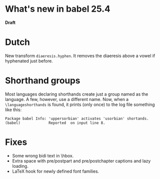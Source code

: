 # What's new in babel 25.4

**Draft** 

# Dutch

New transform `diaeresis.hyphen`. It removes the diaeresis above a vowel
if hyphenated just before.

# Shorthand groups

Most languages declaring shorthands create just a group named as the
language. A few, however, use a different name. Now, when a
`\languageshorthands` is found, it prints (only once) to the log file
something like this:
```
Package babel Info: 'uppersorbian' activates 'usorbian' shortands.
(babel)             Reported  on input line 8.
```

# Fixes

* Some wrong bidi text in \hbox.
* Extra space with pre/postpart and pre/postchapter captions and lazy loading. 
* LaTeX hook for newly defined font families.